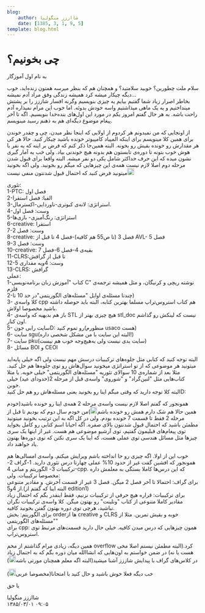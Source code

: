 ```yaml
---
blog:
    author: شااززز منگولیا
    date: [1385, 3, 1, 9, 5]
template: blog.html
---
```

# چی بخونیم؟

<div class="cnt">
به نام اول آموزگار<p></p>
<p>سلام ملت چطورین؟ خوبید سلامتید؟ و همچنان هم که بنظر میرسه همتون زنده‌اید، خوب دیگه چیکار میشه کرد همیشه زندگی وفق مراد آدم نمیشه...<br/>بخاطر اصرار زیاد شما گفتیم بیایم یه چیزی بنویسیم وگرنه افسار شاززز را بر پشتش مینداختیم و یه یک ماهی میذاشتیم واسه خودش بدوئه. اما خوب این مرام نمیذاره آدم راحت باشه. به هر حال گفتم امروز یکم در مورد این اول‌های بنده‌خدا بنویسیم. اگه تا آخر پیغام موضوع دیگه‌ای هم به ذهنم رسید مینویسم.</p>
<p>از اونجایی که من نمیدونم هر کردوم از اولایی که اینجا نظر میدن، چی و چقدر خوندن برای همین کلا مینویسم برای اینکه المپیاد کامپیوتر خونده باشید چیکار کنید. حالا هر کی هر مقدارش رو خونده بقیش رو بخونه. البته همین‌جا ذکر کنم که فرض بر اینه که یه نفر با هوش خوب بتونه تا دوره‌ی تابستون هم بدونه هیچ خوندنی بیاد. ولی خب یه آمار گیری نشون میده که این حرف حداکثر شامل یکی دو نفر میشه. البته واقعا برای قبول شدن مرحله دوم اصلا لازم نیست همه‌ی این چیز‌هایی که میگم رو بخونید. ولی اگه بخونید میتونید فرض کنید که احتمال قبول شدنتون منفی نیست<img height="18" src="http://blogfa.com/images/smileys/03.gif" width="18"/></p>
<p>تئوری:<br/>1-PTC: فصل اول<br/>2-الفبا: فصل استقرا<br/>3-استراتژی: لانه‌ی کبوتری-ناوردایی-اکسترمال.<br/>4-وست: فصل اول<br/>5-استراتژی: رنگ‌آمیزی- بازی‌ها<br/>6-creative: استقرا<br/>7-وست: فصل 2<br/>8-creative: فصل 3 (تا ص55 هم کافیه)-فصل 4 تا قبل از AVL- فصل 5<br/>9-وست: فصل 3<br/>10-creative: بقیه‌ی 4-فصل 6-فصل 7<br/>11-CLRS:تا قبل از گرافش<br/>12-وست: 4ویه مقداری 5<br/>13-CLRS: گرافش<br/>عملی:<br/>1-کتاب "آموزش زبان برنامه‌نویسی C" نوشته ریچی و کرنیگان، و مثل همیشه ترجمه‌ی قلزم<br/>2-چندتا مسئله‌ی اوایل "مسئله‌های الگوریتمی"در حد 10 تا)<br/>3- کلا واسه‌ی cpp هم کتاب استروس‌تراپ مسلما بهترین کتابه، البته باید حوصله داشته باشید مخصوصا اولاش.<br/>4- باز هم بدیهیه که واسه‌ی STL هیچ چیزی بهتر از stl_doc نیست که لینکش رو گذاشم اون کنار.<br/>5- سایت رابی جونD: رو تموم کنید(منظورم usaco هست)<br/>6- سایت sgu(البته این سایت با من مشکل شخصی داره!)<br/>7- سایت pku(سایت بدی نیست ولی به‌هیچ‌وجه خوب هم نیست)<br/>8- مسائل BOI و CEOI</p>
<p>البته توجه کنید که کتابی مثل جلوه‌های ترکیبیات درسش مهم نیست ولی اگه خیلی پایه‌اید میتونید هر موضوعی که از تو استراتژی میخونید سوال‌هاش رو توی جلوه‌ها هم حل کنید. مثلا بعد از شماره‌ی 10 سوالای تئوریه "مسئله‌های الگوریتمی" خیلی خوبه. یا مثلا کتاب‌هایی مثل "لنین‌گراد" و "شوروی" واسه‌ی قبل از مرحله 2(حدودای عید) خیلی خوبن.<br/>البته کلا توجه دارید که وقتی میگم اینا رو بخونید یعنی مسئله‌هاش رو هم حل کنیدD:</p>
<p>همونجور که گفتم اصلا لازم نیست واسه‌ی مرحله 2 همه‌ی اینا رو خونده باشید(خودم همین حالا هم شک دارم همش رو خونده باشم<img height="18" src="http://blogfa.com/images/smileys/03.gif" width="18"/>)من خودم سال دوم که بودیم تا قبل از مرحله 2 فقط تا قسمت 7 خونده بودم. ولی در کل اگه به این ترتیب بخونید میتونید مطمئن باشید که احتمال قبول شدنتون بالای صفره. اگه احیانا اسم کتابی رو کامل بخواید توی پیغام‌های قبلیمون گفتیم، توی آرشیو موضوعی هم هست. غیر از اینها یک سری چیزها مثل مسائل هندسی توی عملی هست، که اینا یک سری نکتن که توی دوره‌ها یهتون یاد خواهند داد.</p>
<p>خوب این از اولا. اگه چیزی رو جا انداخته باشم ویرایش میکنم. واسه‌ی امسالی‌ها هم همونجور که افشین گفت غیر از حدود 10% عملی چهارتا درس تئوری دارید. 1-گراف 2-ترکیبیات 3- الگوریتم و مبانی 4-cpp. که این درس‌ها کاملا بستگی به معلمش داره مخصوصا ترکیبیات. ولی:<br/>برای گراف: احتمالا تا آخر فصل 2 میگن. فصل 3 غیر از قسمت آخرش. و مقادیر متنوعی از 4و5.(البته اینا که گفتم از edition1)<br/>برای ترکیبیات: قراره هیچ حرفی از ترکیبیات نزنیم، فقط اینقدر بگم که احتمال زیاد مقادیر کاملا متنوعی از کتاب "ونلینت" رو بهتون میگن. کلا واسه‌ی ترکیبیات نگران نباشید، هرچی توی دوره بهتون گفتن بخونید کافیه.<br/>برای الگوریتم: بخش orderها از creative و CLRS خوبه و بقیش تمرین. مثلا از "مسئله‌های الگوریتمی"<br/>برای cpp: همون چیزهایی که درس میدن کافیه. خیلی حال دارید قسمت‌های مرتبط توی استروس‌تراپ.</p>
<p>همین دیگه، زیادی مرام گذاشتم از مخم overflow کرد.(البته مطمئن نیستم اصلا مخی هست یا نه) در ضمن خواستم به اون‌هایی که انشاالله میان دوره بگم که به احتمال زیاد در کلاس‌های گراف با پیدایش شاززز آشنا میشید(البته اگه معلم همچنان مورتی باشه<img height="18" src="http://blogfa.com/images/smileys/03.gif" width="18"/>)</p>
<p>خب دیگه فعلا خوش باشید و حال کنید با امتحانا(مخصوصا عربی<img height="18" src="http://blogfa.com/images/smileys/03.gif" width="18"/>)</p>
<p>یا حق</p>
</div>

<div class="blog-info">
    <div class="blog-author">شااززز منگولیا</div>
    <div class="blog-date">۱۳۸۵/۰۳/۰۱ ۰۹:۰۵</div>
</div>

